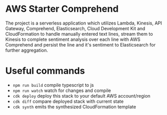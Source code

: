 # AWS Starter Comprehend
The project is a serverless application which utilizes Lambda, Kinesis, API Gateway, 
Comprehend, Elasticsearch, Cloud Development Kit and CloudFormation to handle 
manually entered text lines, stream them to Kinesis to complete sentiment analysis over each line
with AWS Comprehend and persist the line and it's sentiment to Elasticsearch for further aggregation. 

# Useful commands

 * `npm run build`   compile typescript to js
 * `npm run watch`   watch for changes and compile
 * `cdk deploy`      deploy this stack to your default AWS account/region
 * `cdk diff`        compare deployed stack with current state
 * `cdk synth`       emits the synthesized CloudFormation template

